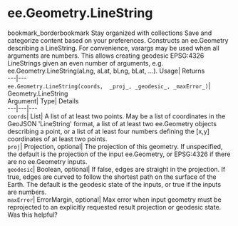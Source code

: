  
#  ee.Geometry.LineString 
bookmark_borderbookmark Stay organized with collections  Save and categorize content based on your preferences.
Constructs an ee.Geometry describing a LineString. 
For convenience, varargs may be used when all arguments are numbers. This allows creating geodesic EPSG:4326 LineStrings given an even number of arguments, e.g. ee.Geometry.LineString(aLng, aLat, bLng, bLat, ...).
Usage| Returns  
---|---  
`ee.Geometry.LineString(coords,  _proj_, _geodesic_, _maxError_)`| Geometry.LineString  
Argument| Type| Details  
---|---|---  
`coords`| List| A list of at least two points. May be a list of coordinates in the GeoJSON 'LineString' format, a list of at least two ee.Geometry objects describing a point, or a list of at least four numbers defining the [x,y] coordinates of at least two points.  
`proj`| Projection, optional| The projection of this geometry. If unspecified, the default is the projection of the input ee.Geometry, or EPSG:4326 if there are no ee.Geometry inputs.  
`geodesic`| Boolean, optional| If false, edges are straight in the projection. If true, edges are curved to follow the shortest path on the surface of the Earth. The default is the geodesic state of the inputs, or true if the inputs are numbers.  
`maxError`| ErrorMargin, optional| Max error when input geometry must be reprojected to an explicitly requested result projection or geodesic state.  
Was this helpful?
